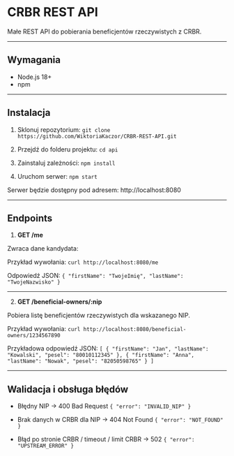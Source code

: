 CRBR REST API
=============

Małe REST API do pobierania beneficjentów rzeczywistych z CRBR.

------------------------------
Wymagania
------------------------------
- Node.js 18+  
- npm

------------------------------
Instalacja
------------------------------
1. Sklonuj repozytorium:
   `git clone https://github.com/WiktoriaKaczor/CRBR-REST-API.git`

2. Przejdź do folderu projektu:
   `cd api`

3. Zainstaluj zależności:
   `npm install`

4. Uruchom serwer:
   `npm start`

Serwer będzie dostępny pod adresem:
   http://localhost:8080

------------------------------
Endpoints
------------------------------

1. **GET /me**

Zwraca dane kandydata:

Przykład wywołania:
   `curl http://localhost:8080/me`

Odpowiedź JSON:
`{
  "firstName": "TwojeImię",
  "lastName": "TwojeNazwisko"
}`

------------------------------

2. **GET /beneficial-owners/:nip**

Pobiera listę beneficjentów rzeczywistych dla wskazanego NIP.

Przykład wywołania:
   `curl http://localhost:8080/beneficial-owners/1234567890`

Przykładowa odpowiedź JSON:
`[
  { "firstName": "Jan", "lastName": "Kowalski", "pesel": "80010112345" },
  { "firstName": "Anna", "lastName": "Nowak", "pesel": "82050598765" }
]`

------------------------------
Walidacja i obsługa błędów
------------------------------

- Błędny NIP → 400 Bad Request
`{
  "error": "INVALID_NIP"
}`

- Brak danych w CRBR dla NIP → 404 Not Found
`{
  "error": "NOT_FOUND"
}`

- Błąd po stronie CRBR / timeout / limit CRBR → 502
`{
  "error": "UPSTREAM_ERROR"
}`
